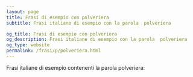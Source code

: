 ```yaml
---
layout: page
title: Frasi di esempio con polveriera 
subtitle: Frasi italiane di esempio con la parola  polveriera

og_title: Frasi di esempio con polveriera 
og_description: Frasi italiane di esempio con la parola  polveriera
og_type: website
permalink: /frasi/p/polveriera.html
---
```


Frasi italiane di esempio contenenti la parola polveriera:


